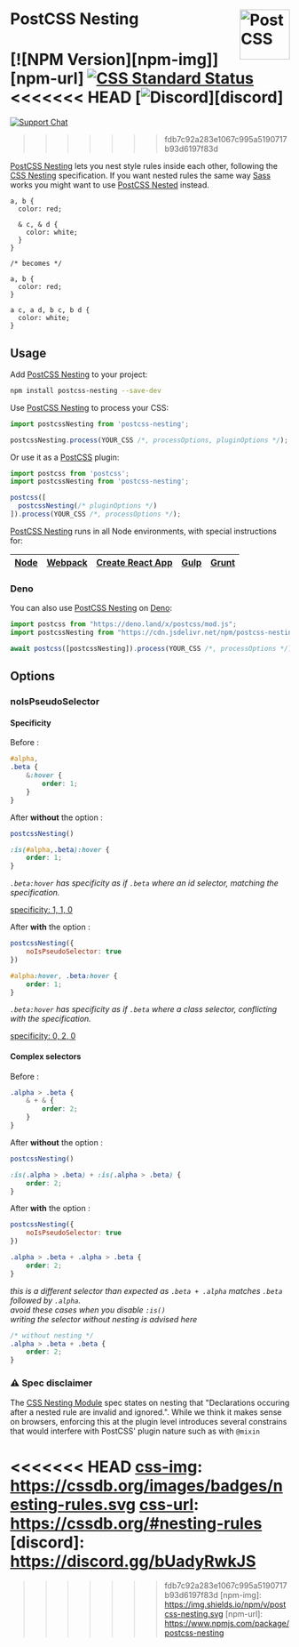 # PostCSS Nesting [<img src="https://postcss.github.io/postcss/logo.svg" alt="PostCSS" width="90" height="90" align="right">][postcss]

[![NPM Version][npm-img]][npm-url]
[![CSS Standard Status][css-img]][css-url]
<<<<<<< HEAD
[<img alt="Discord" src="https://shields.io/badge/Discord-5865F2?logo=discord&logoColor=white">][discord]
=======
[![Support Chat][git-img]][git-url]
>>>>>>> fdb7c92a283e1067c995a5190717b93d6197f83d

[PostCSS Nesting] lets you nest style rules inside each other, following the
[CSS Nesting] specification. If you want nested rules the same way [Sass] works
you might want to use [PostCSS Nested] instead.

```pcss
a, b {
  color: red;

  & c, & d {
    color: white;
  }
}

/* becomes */

a, b {
  color: red;
}

a c, a d, b c, b d {
  color: white;
}
```

## Usage

Add [PostCSS Nesting] to your project:

```bash
npm install postcss-nesting --save-dev
```

Use [PostCSS Nesting] to process your CSS:

```js
import postcssNesting from 'postcss-nesting';

postcssNesting.process(YOUR_CSS /*, processOptions, pluginOptions */);
```

Or use it as a [PostCSS] plugin:

```js
import postcss from 'postcss';
import postcssNesting from 'postcss-nesting';

postcss([
  postcssNesting(/* pluginOptions */)
]).process(YOUR_CSS /*, processOptions */);
```

[PostCSS Nesting] runs in all Node environments, with special instructions for:

| [Node](INSTALL.md#node) | [Webpack](INSTALL.md#webpack) | [Create React App](INSTALL.md#create-react-app) | [Gulp](INSTALL.md#gulp) | [Grunt](INSTALL.md#grunt) |
| --- | --- | --- | --- | --- |

### Deno

You can also use [PostCSS Nesting] on [Deno]:

```js
import postcss from "https://deno.land/x/postcss/mod.js";
import postcssNesting from "https://cdn.jsdelivr.net/npm/postcss-nesting@10/mod.js";

await postcss([postcssNesting]).process(YOUR_CSS /*, processOptions */);
```

## Options

### noIsPseudoSelector

#### Specificity

Before :

```css
#alpha,
.beta {
	&:hover {
		order: 1;
	}
}
```

After **without** the option :

```js
postcssNesting()
```

```css
:is(#alpha,.beta):hover {
	order: 1;
}
```

_`.beta:hover` has specificity as if `.beta` where an id selector, matching the specification._

[specificity: 1, 1, 0](https://polypane.app/css-specificity-calculator/#selector=%3Ais(%23alpha%2C.beta)%3Ahover)

After **with** the option :

```js
postcssNesting({
	noIsPseudoSelector: true
})
```

```css
#alpha:hover, .beta:hover {
	order: 1;
}
```

_`.beta:hover` has specificity as if `.beta` where a class selector, conflicting with the specification._

[specificity: 0, 2, 0](https://polypane.app/css-specificity-calculator/#selector=.beta%3Ahover)


#### Complex selectors

Before :

```css
.alpha > .beta {
	& + & {
		order: 2;
	}
}
```

After **without** the option :

```js
postcssNesting()
```

```css
:is(.alpha > .beta) + :is(.alpha > .beta) {
	order: 2;
}
```

After **with** the option :

```js
postcssNesting({
	noIsPseudoSelector: true
})
```

```css
.alpha > .beta + .alpha > .beta {
	order: 2;
}
```

_this is a different selector than expected as `.beta + .alpha` matches `.beta` followed by `.alpha`._<br>
_avoid these cases when you disable `:is()`_<br>
_writing the selector without nesting is advised here_

```css
/* without nesting */
.alpha > .beta + .beta {
	order: 2;
}
```

### ⚠️ Spec disclaimer

The [CSS Nesting Module] spec states on nesting that "Declarations occuring after a nested rule are invalid and ignored.".
While we think it makes sense on browsers, enforcing this at the plugin level introduces several constrains that would
interfere with PostCSS' plugin nature such as with `@mixin`

<<<<<<< HEAD
[css-img]: https://cssdb.org/images/badges/nesting-rules.svg
[css-url]: https://cssdb.org/#nesting-rules
[discord]: https://discord.gg/bUadyRwkJS
=======
[css-img]: https://cssdb.org/badge/nesting-rules.svg
[css-url]: https://cssdb.org/#nesting-rules
[git-img]: https://img.shields.io/badge/support-chat-blue.svg
[git-url]: https://gitter.im/postcss/postcss
>>>>>>> fdb7c92a283e1067c995a5190717b93d6197f83d
[npm-img]: https://img.shields.io/npm/v/postcss-nesting.svg
[npm-url]: https://www.npmjs.com/package/postcss-nesting

[CSS Nesting]: https://drafts.csswg.org/css-nesting-1/
[PostCSS]: https://github.com/postcss/postcss
[PostCSS Nesting]: https://github.com/csstools/postcss-plugins/tree/main/plugins/postcss-nesting
[Deno]: https://deno.land/x/postcss_nesting
[PostCSS Nested]: https://github.com/postcss/postcss-nested
[Sass]: https://sass-lang.com/
[CSS Nesting Module]: https://www.w3.org/TR/css-nesting-1/
